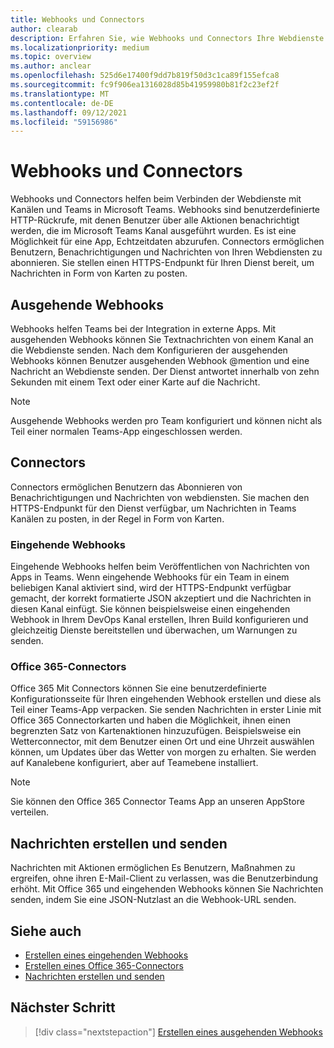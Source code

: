 ```yaml
---
title: Webhooks und Connectors
author: clearab
description: Erfahren Sie, wie Webhooks und Connectors Ihre Webdienste mit dem Teams-Client verbinden können.
ms.localizationpriority: medium
ms.topic: overview
ms.author: anclear
ms.openlocfilehash: 525d6e17400f9dd7b819f50d3c1ca89f155efca8
ms.sourcegitcommit: fc9f906ea1316028d85b41959980b81f2c23ef2f
ms.translationtype: MT
ms.contentlocale: de-DE
ms.lasthandoff: 09/12/2021
ms.locfileid: "59156986"
---
```

# <a name="webhooks-and-connectors"></a>Webhooks und Connectors

Webhooks und Connectors helfen beim Verbinden der Webdienste mit Kanälen und Teams in Microsoft Teams. Webhooks sind benutzerdefinierte HTTP-Rückrufe, mit denen Benutzer über alle Aktionen benachrichtigt werden, die im Microsoft Teams Kanal ausgeführt wurden. Es ist eine Möglichkeit für eine App, Echtzeitdaten abzurufen. Connectors ermöglichen Benutzern, Benachrichtigungen und Nachrichten von Ihren Webdiensten zu abonnieren. Sie stellen einen HTTPS-Endpunkt für Ihren Dienst bereit, um Nachrichten in Form von Karten zu posten.

## <a name="outgoing-webhooks"></a>Ausgehende Webhooks

Webhooks helfen Teams bei der Integration in externe Apps. Mit ausgehenden Webhooks können Sie Textnachrichten von einem Kanal an die Webdienste senden. Nach dem Konfigurieren der ausgehenden Webhooks können Benutzer ausgehenden Webhook @mention und eine Nachricht an Webdienste senden. Der Dienst antwortet innerhalb von zehn Sekunden mit einem Text oder einer Karte auf die Nachricht.

> [!NOTE]
> Ausgehende Webhooks werden pro Team konfiguriert und können nicht als Teil einer normalen Teams-App eingeschlossen werden.

## <a name="connectors"></a>Connectors

Connectors ermöglichen Benutzern das Abonnieren von Benachrichtigungen und Nachrichten von webdiensten. Sie machen den HTTPS-Endpunkt für den Dienst verfügbar, um Nachrichten in Teams Kanälen zu posten, in der Regel in Form von Karten.

### <a name="incoming-webhooks"></a>Eingehende Webhooks

Eingehende Webhooks helfen beim Veröffentlichen von Nachrichten von Apps in Teams. Wenn eingehende Webhooks für ein Team in einem beliebigen Kanal aktiviert sind, wird der HTTPS-Endpunkt verfügbar gemacht, der korrekt formatierte JSON akzeptiert und die Nachrichten in diesen Kanal einfügt. Sie können beispielsweise einen eingehenden Webhook in Ihrem DevOps Kanal erstellen, Ihren Build konfigurieren und gleichzeitig Dienste bereitstellen und überwachen, um Warnungen zu senden.

### <a name="office-365-connectors"></a>Office 365-Connectors

Office 365 Mit Connectors können Sie eine benutzerdefinierte Konfigurationsseite für Ihren eingehenden Webhook erstellen und diese als Teil einer Teams-App verpacken. Sie senden Nachrichten in erster Linie mit Office 365 Connectorkarten und haben die Möglichkeit, ihnen einen begrenzten Satz von Kartenaktionen hinzuzufügen. Beispielsweise ein Wetterconnector, mit dem Benutzer einen Ort und eine Uhrzeit auswählen können, um Updates über das Wetter von morgen zu erhalten. Sie werden auf Kanalebene konfiguriert, aber auf Teamebene installiert.

> [!NOTE]
> Sie können den Office 365 Connector Teams App an unseren AppStore verteilen.

## <a name="create-and-send-messages"></a>Nachrichten erstellen und senden

Nachrichten mit Aktionen ermöglichen Es Benutzern, Maßnahmen zu ergreifen, ohne ihren E-Mail-Client zu verlassen, was die Benutzerbindung erhöht. Mit Office 365 und eingehenden Webhooks können Sie Nachrichten senden, indem Sie eine JSON-Nutzlast an die Webhook-URL senden.

## <a name="see-also"></a>Siehe auch

* [Erstellen eines eingehenden Webhooks](~/webhooks-and-connectors/how-to/add-incoming-webhook.md)
* [Erstellen eines Office 365-Connectors](~/webhooks-and-connectors/how-to/connectors-creating.md)
* [Nachrichten erstellen und senden](~/webhooks-and-connectors/how-to/connectors-using.md)

## <a name="next-step"></a>Nächster Schritt

> [!div class="nextstepaction"]
> [Erstellen eines ausgehenden Webhooks](~/webhooks-and-connectors/how-to/add-outgoing-webhook.md)
